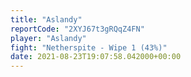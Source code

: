 ```yaml
---
title: "Aslandy"
reportCode: "2XYJ67t3gRQqZ4FN"
player: "Aslandy"
fight: "Netherspite - Wipe 1 (43%)"
date: 2021-08-23T19:07:58.042000+00:00
---
```

